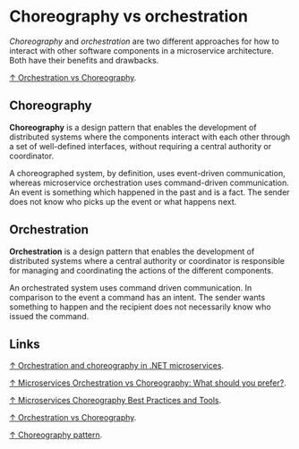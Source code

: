 # Choreography vs orchestration

*Choreography* and *orchestration* are two different approaches for how to interact with other software components in a microservice architecture. Both have their benefits and drawbacks.

[↑ Orchestration vs Choreography](https://camunda.com/blog/2023/02/orchestration-vs-choreography).

## Choreography

**Choreography** is a design pattern that enables the development of distributed systems where the components interact with each other through a set of well-defined interfaces, without requiring a central authority or coordinator.

A choreographed system, by definition, uses event-driven communication, whereas microservice orchestration uses command-driven communication. An event is something which happened in the past and is a fact. The sender does not know who picks up the event or what happens next.

## Orchestration

**Orchestration** is a design pattern that enables the development of distributed systems where a central authority or coordinator is responsible for managing and coordinating the actions of the different components.

An orchestrated system uses command driven communication. In comparison to the event a command has an intent. The sender wants something to happen and the recipient does not necessarily know who issued the command.

## Links

[↑ Orchestration and choreography in .NET microservices](https://www.infoworld.com/article/3687638/orchestration-and-choreography-in-net-microservices.html).

[↑ Microservices Orchestration vs Choreography: What should you prefer?](https://www.accionlabs.com/microservices-orchestration-vs-choreography-what-to-prefer).

[↑ Microservices Choreography Best Practices and Tools](https://levelup.gitconnected.com/microservices-choreography-best-practices-and-tools-8e46f12bf8f1).

[↑ Orchestration vs Choreography](https://camunda.com/blog/2023/02/orchestration-vs-choreography/).

[↑ Choreography pattern](https://learn.microsoft.com/en-us/azure/architecture/patterns/choreography).
